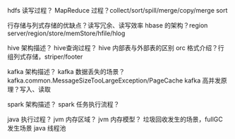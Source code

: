 hdfs 读写过程？
MapReduce 过程？collect/sort/spill/merge/copy/merge sort

行存储与列式存储的优缺点？读写冗余、读写效率
hbase 的架构？region server/region/store/memStore/hfile/hlog

hive 架构描述？
hive查询过程？
hive 内部表与外部表的区别
orc 格式介绍？行组列式存储，striper/footer

kafka 架构描述？
kafka 数据丢失的场景？kafka.common.MessageSizeTooLargeException/PageCache
kafka 高并发原理？写入、读取

spark 架构描述？
spark 任务执行流程？

java 执行过程？
jvm 内存区域？
jvm 内存模型？
垃圾回收发生的场景，fullGC 发生场景
java 线程池

